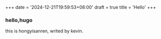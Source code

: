 +++
date = '2024-12-21T19:59:53+08:00'
draft = true
title = 'Hello'
+++

### hello,hugo

this is hongyisanren, writed by kevin.
